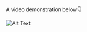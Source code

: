 

A video demonstration below👇


![Alt Text](https://media.giphy.com/media/v1.Y2lkPTc5MGI3NjExczVuZTYyZWpjcXIwbzk2ZmRzdTU3N2k4N2k1MXJvNXJoeWRpOGRoaCZlcD12MV9pbnRlcm5hbF9naWZfYnlfaWQmY3Q9Zw/yG03A2caUjXrD9DhdD/giphy.gif)

